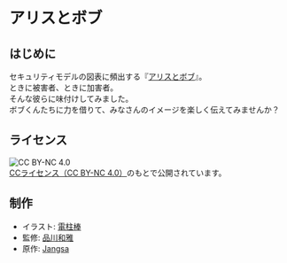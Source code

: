 # アリスとボブ

## はじめに
セキュリティモデルの図表に頻出する『[アリスとボブ](https://ja.wikipedia.org/wiki/%E3%82%A2%E3%83%AA%E3%82%B9%E3%81%A8%E3%83%9C%E3%83%96)』。  
ときに被害者、ときに加害者。  
そんな彼らに味付けしてみました。  
ボブくんたちに力を借りて、みなさんのイメージを楽しく伝えてみませんか？  

## ライセンス
![CC BY-NC 4.0](http://mirrors.creativecommons.org/presskit/buttons/88x31/png/by-nc.png "CC BY-NC 4.0")  
[CCライセンス（CC BY-NC 4.0）](https://creativecommons.org/licenses/by-nc/4.0/legalcode.ja)のもとで公開されています。  

## 制作
* イラスト: [電柱棒](https://twitter.com/den2bow)
* 監修: [品川和雅](https://www.iw-lab.jp/users/shinagawa/)
* 原作: [Jangsa](https://github.com/jangsa)

